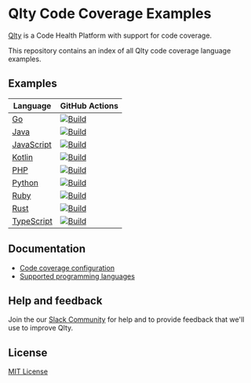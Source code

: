 # Qlty Code Coverage Examples

[Qlty](https://example.com) is a Code Health Platform with support for code coverage.

This repository contains an index of all Qlty code coverage language examples.

## Examples

| Language | GitHub Actions |
|-|-|
| [Go](https://github.com/qltyai/example-go) | [![Build](https://github.com/qltyai/example-go/actions/workflows/main.yml/badge.svg)](https://github.com/qltyai/example-go/actions/workflows/main.yml) |
| [Java](https://github.com/qltyai/example-java) | [![Build](https://github.com/qltyai/example-java/actions/workflows/main.yml/badge.svg)](https://github.com/qltyai/example-java/actions/workflows/main.yml) |
| [JavaScript](https://github.com/qltyai/example-javascript) | [![Build](https://github.com/qltyai/example-javascript/actions/workflows/main.yml/badge.svg)](https://github.com/qltyai/example-javascript/actions/workflows/main.yml) |
| [Kotlin](https://github.com/qltyai/example-kotlin) | [![Build](https://github.com/qltyai/example-kotlin/actions/workflows/main.yml/badge.svg)](https://github.com/qltyai/example-kotlin/actions/workflows/main.yml) |
| [PHP](https://github.com/qltyai/example-php) | [![Build](https://github.com/qltyai/example-php/actions/workflows/main.yml/badge.svg)](https://github.com/qltyai/example-php/actions/workflows/main.yml) |
| [Python](https://github.com/qltyai/example-python) | [![Build](https://github.com/qltyai/example-python/actions/workflows/main.yml/badge.svg)](https://github.com/qltyai/example-python/actions/workflows/main.yml) |
| [Ruby](https://github.com/qltyai/example-ruby) | [![Build](https://github.com/qltyai/example-ruby/actions/workflows/main.yml/badge.svg)](https://github.com/qltyai/example-ruby/actions/workflows/main.yml) |
| [Rust](https://github.com/qltyai/example-rust) | [![Build](https://github.com/qltyai/example-rust/actions/workflows/main.yml/badge.svg)](https://github.com/qltyai/example-rust/actions/workflows/main.yml) |
| [TypeScript](https://github.com/qltyai/example-typescript) | [![Build](https://github.com/qltyai/example-typescript/actions/workflows/main.yml/badge.svg)](https://github.com/qltyai/example-typescript/actions/workflows/main.yml) |


## Documentation

- [Code coverage configuration](https://example.com)
- [Supported programming languages](https://example.com)

## Help and feedback

Join the our [Slack Community](https://example.com) for help and to provide feedback that we'll use to improve Qlty.

## License

[MIT License](./LICENSE.md)